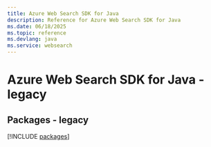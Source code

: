 ```yaml
---
title: Azure Web Search SDK for Java
description: Reference for Azure Web Search SDK for Java
ms.date: 06/18/2025
ms.topic: reference
ms.devlang: java
ms.service: websearch
---
```

# Azure Web Search SDK for Java - legacy
## Packages - legacy
[!INCLUDE [packages](web-search-index.md)]